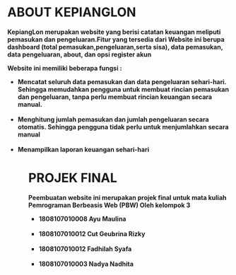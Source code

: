 <h1><b> ABOUT KEPIANGLON <b></h1>
    <p>KepiangLon merupakan website yang berisi catatan keuangan meliputi pemasukan dan pengeluaran.Fitur yang tersedia dari Website ini            berupa dashboard (total pemasukan,pengeluaran,serta sisa), data pemasukan, data pengeluaran, about, dan opsi register akun</p>
    <p> Website ini memiliki beberapa fungsi : </p>
        <ul>
            <li>Mencatat seluruh data pemasukan dan data pengeluaran sehari-hari. Sehingga memudahkan
                pengguna untuk membuat rincian pemasukan dan pengeluaran, tanpa perlu membuat rincian keuangan secara
                manual. </li>
            <br>
            <li>Menghitung jumlah pemasukan dan jumlah pengeluaran secara otomatis. Sehingga pengguna tidak
                perlu untuk menjumlahkan secara manual</li>
            <br>
            <li>Menampilkan laporan keuangan sehari-hari</li>
       <ul>
           
<h1><b>PROJEK FINAL<b></h1>
    <p> Peembuatan website ini merupakan projek final untuk mata kuliah Pemrograman Berbeasis Web (PBW) Oleh kelompok 3</p>
    <ul>
        <li> 1808107010008 Ayu Maulina</li> <br>
        <li> 1808107010012 Cut Geubrina Rizky </li><br>
        <li> 1808107010012 Fadhilah Syafa </li><br>
        <li> 1808107010003 Nadya Nadhita</li>
    <ul>

